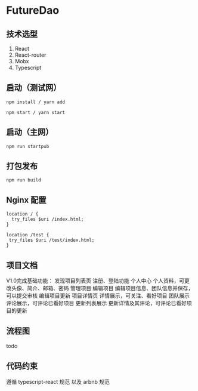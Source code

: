 # FutureDao

## 技术选型
1. React
2. React-router
3. Mobx
4. Typescript

## 启动（测试网）

```shell
npm install / yarn add
```

```shell
npm start / yarn start
```
## 启动（主网）
```shell
npm run startpub
```
## 打包发布
```shell
npm run build
```

## Nginx 配置
```shell
location / {
  try_files $uri /index.html;
}

location /test {
 try_files $uri /test/index.html;
}
```

## 项目文档

V1.0完成基础功能：
  发现项目列表页
  注册、登陆功能
  个人中心
    个人资料，可更改头像、简介、邮箱、密码
    管理项目
  编辑项目
    编辑项目信息、团队信息并保存，可以提交审核
  编辑项目更新
  项目详情页
  详情展示，可关注、看好项目
  团队展示
  评论展示，可评论已看好项目
  更新列表展示
  更新详情及其评论，可评论已看好项目的更新


## 流程图

todo

## 代码约束

遵循 typescript-react 规范 以及 arbnb 规范
